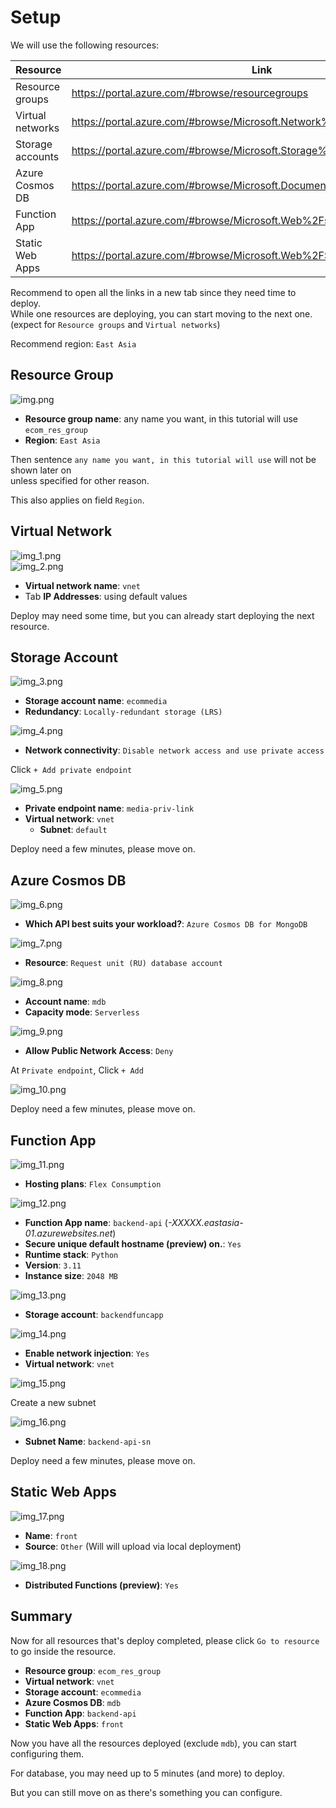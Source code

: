 # Setup

We will use the following resources:

| Resource         | Link                                                                     |
|------------------|--------------------------------------------------------------------------|
| Resource groups  | https://portal.azure.com/#browse/resourcegroups                          |
| Virtual networks | https://portal.azure.com/#browse/Microsoft.Network%2FvirtualNetworks     |
| Storage accounts | https://portal.azure.com/#browse/Microsoft.Storage%2FStorageAccounts     |
| Azure Cosmos DB  | https://portal.azure.com/#browse/Microsoft.DocumentDb%2FdatabaseAccounts |
| Function App     | https://portal.azure.com/#browse/Microsoft.Web%2Fsites/kind/functionapp  |
| Static Web Apps  | https://portal.azure.com/#browse/Microsoft.Web%2FStaticSites             |

Recommend to open all the links in a new tab since they need time to deploy.
\
While one resources are deploying, you can start moving to the next one. (expect for `Resource groups` and
`Virtual networks`)

Recommend region: `East Asia`

## Resource Group

![img.png](img/step_0/img.png)

- **Resource group name**: any name you want, in this tutorial will use `ecom_res_group`
- **Region**: `East Asia`

Then sentence `any name you want, in this tutorial will use` will not be shown later on
\
unless specified for other reason.

This also applies on field `Region`.

## Virtual Network

![img_1.png](img/step_0/img_1.png)
\
![img_2.png](img/step_0/img_2.png)

- **Virtual network name**: `vnet`
- Tab **IP Addresses**: using default values

Deploy may need some time, but you can already start deploying the next resource.

## Storage Account

![img_3.png](img/step_0/img_3.png)

- **Storage account name**: `ecommedia`
- **Redundancy**: `Locally-redundant storage (LRS)`

![img_4.png](img/step_0/img_4.png)

- **Network connectivity**: `Disable network access and use private access`

Click `+ Add private endpoint`

![img_5.png](img/step_0/img_5.png)

- **Private endpoint name**: `media-priv-link`
- **Virtual network**: `vnet`
    - **Subnet**: `default`

Deploy need a few minutes, please move on.

## Azure Cosmos DB

![img_6.png](img/step_0/img_6.png)

- **Which API best suits your workload?**: `Azure Cosmos DB for MongoDB`

![img_7.png](img/step_0/img_7.png)

- **Resource**: `Request unit (RU) database account`

![img_8.png](img/step_0/img_8.png)

- **Account name**: `mdb`
- **Capacity mode**: `Serverless`

![img_9.png](img/step_0/img_9.png)

- **Allow Public Network Access**: `Deny`

At `Private endpoint`, Click `+ Add`

![img_10.png](img/step_0/img_10.png)

Deploy need a few minutes, please move on.

## Function App

![img_11.png](img/step_0/img_11.png)

- **Hosting plans**: `Flex Consumption`

![img_12.png](img/step_0/img_12.png)

- **Function App name**: `backend-api` (*-XXXXX.eastasia-01.azurewebsites.net*)
- **Secure unique default hostname (preview) on.**: `Yes`
- **Runtime stack**: `Python`
- **Version**: `3.11`
- **Instance size**: `2048 MB`

![img_13.png](img/step_0/img_13.png)

- **Storage account**: `backendfuncapp`

![img_14.png](img/step_0/img_14.png)

- **Enable network injection**: `Yes`
- **Virtual network**: `vnet`

![img_15.png](img/step_0/img_15.png)

Create a new subnet

![img_16.png](img/step_0/img_16.png)

- **Subnet Name**: `backend-api-sn`

Deploy need a few minutes, please move on.

## Static Web Apps

![img_17.png](img/step_0/img_17.png)

- **Name**: `front`
- **Source**: `Other` (Will will upload via local deployment)

![img_18.png](img/step_0/img_18.png)

- **Distributed Functions (preview)**: `Yes`

## Summary

Now for all resources that's deploy completed, please click `Go to resource` to go inside the resource.

- **Resource group**: `ecom_res_group`
- **Virtual network**: `vnet`
- **Storage account**: `ecommedia`
- **Azure Cosmos DB**: `mdb`
- **Function App**: `backend-api`
- **Static Web Apps**: `front`

Now you have all the resources deployed (exclude `mdb`), you can start configuring them.

For database, you may need up to 5 minutes (and more) to deploy.

But you can still move on as there's something you can configure.

